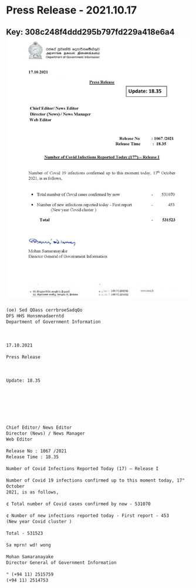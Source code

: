 # Press Release  - 2021.10.17 
Key: 308c248f4ddd295b797fd229a418e6a4 
![img](img/308c248f4ddd295b797fd229a418e6a4.jpg)
---
```
(oe) Sed QOass cerrbroeSadqQo
DFS HHS Honsmnadaerntd
Department of Government Information

 

17.10.2021

Press Release

 

Update: 18.35

 

 

 

Chief Editor/ News Editor
Director (News) / News Manager
Web Editor

Release No : 1067 /2021
Release Time : 18.35

Number of Covid Infections Reported Today (17) — Release I

Number of Covid 19 infections confirmed up to this moment today, 17" October
2021, is as follows,

¢ Total number of Covid cases confirmed by now - 531070

¢ Number of new infections reported today - First report - 453
(New year Covid cluster )

Total - 531523

Sa mprn! wd! wong

Mohan Samaranayake
Director General of Government Information

° (+94 11) 2515759
(+94 11) 2514753

 

```
